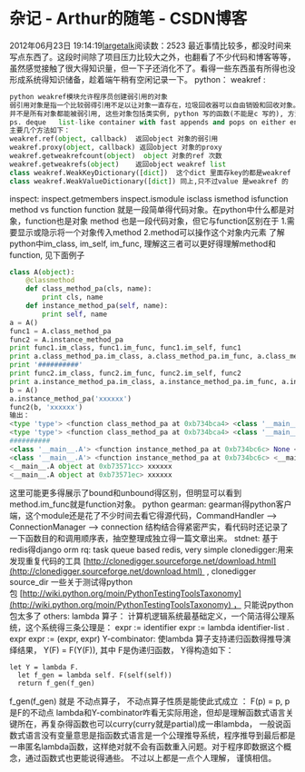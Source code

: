 # 杂记 - Arthur的随笔 - CSDN博客
2012年06月23日 19:14:19[largetalk](https://me.csdn.net/largetalk)阅读数：2523
最近事情比较多，都没时间来写点东西了。这段时间除了项目压力比较大之外，也翻看了不少代码和博客等等， 虽然感觉接触了很大得知识量，但一下子还消化不了。看得一些东西虽有所得也没形成系统得知识储备，趁着端午稍有空闲记录一下。
python：
weakref : 
```python
python weakref模块允许程序员创建弱引用的对象
弱引用对象是指一个比较弱得引用不足以让对象一直存在，垃圾回收器可以自由销毁和回收对象。其主要用途是实现缓存或映射大得对象，因为在缓存中或映射中，大对象不需要一直保持
并不是所有对象都能被弱引用, 这些对象包括类实例, python 写的函数(不能是c 写的), 方法(包括绑定和非绑定的), sets, frozensets, 文件对象, 生成器, type 对象, bsddb模块的DBcursor 对象, sockets 数组, deques, 
ps. deque   list-like container with fast appends and pops on either end #与list 区别是快速append 和pop, 使用起来应该差不多,不同应该在内存布局上, c++ stl 中vector 空间不够时会重新分配内存然后将数据复制过去, 而deque 则只是分配一块新的内存存储数据,所以在添加删除元素时有速度优势
主要几个方法如下：
weakref.ref(object, callback)  返回object 对象的弱引用
weakref.proxy(object, callback) 返回object 对象的proxy
weakref.getweakrefcount(object)  object 对象的ref 次数
weakref.getweakrefs(object)    返回object weakref list
class weakref.WeakKeyDictionary([dict])  这个dict 里面存key的都是weakref 的
class weakref.WeakValueDictionary([dict]) 同上,只不过value 是weakref 的
```
inspect:
inspect.getmembers
inspect.ismodule isclass ismethod isfunction
method vs function
function 就是一段简单得代码对象。在python中什么都是对象，function也是对象
method 也是一段代码对象，但它与function区别在于 1.需要显示或隐示将一个对象传入method 2.method可以操作这个对象内元素
了解python中im_class, im_self, im_func, 理解这三者可以更好得理解method和function, 见下面例子
```python
class A(object):
    @classmethod
    def class_method_pa(cls, name):
        print cls, name
    def instance_method_pa(self, name):
        print self, name
a = A()
func1 = A.class_method_pa
func2 = A.instance_method_pa
print func1.im_class, func1.im_func, func1.im_self, func1
print a.class_method_pa.im_class, a.class_method_pa.im_func, a.class_method_pa.im_self, a.class_method_pa
print '##########'
print func2.im_class, func2.im_func, func2.im_self, func2
print a.instance_method_pa.im_class, a.instance_method_pa.im_func, a.instance_method_pa.im_self, a.instance_method_pa
b = A()
a.instance_method_pa('xxxxxx')
func2(b, 'xxxxxx')
输出：
<type 'type'> <function class_method_pa at 0xb734bca4> <class '__main__.A'> <bound method type.class_method_pa of <class '__main__.A'>>
<type 'type'> <function class_method_pa at 0xb734bca4> <class '__main__.A'> <bound method type.class_method_pa of <class '__main__.A'>>
##########
<class '__main__.A'> <function instance_method_pa at 0xb734bc6c> None <unbound method A.instance_method_pa>
<class '__main__.A'> <function instance_method_pa at 0xb734bc6c> <__main__.A object at 0xb73571cc> <bound method A.instance_method_pa of <__main__.A object at 0xb73571cc>>
<__main__.A object at 0xb73571cc> xxxxxx
<__main__.A object at 0xb73571ec> xxxxxx
```
这里可能更多得展示了bound和unbound得区别，但明显可以看到method.im_func就是function对象。
python gearman:
gearman得python客户端，这个module还是花了不少时间去看它得源代码，CommandHandler --> ConnectionManager --> connection 结构结合得紧密严实，看代码时还记录了一下函数目的和调用顺序表，抽空整理成独立得一篇文章出来。
stdnet: 基于redis得django orm
rq: task queue based redis, very simple
clonedigger:用来发现重复代码的工具 [http://clonedigger.sourceforge.net/download.html](http://clonedigger.sourceforge.net/download.html)  , clonedigger source_dir
一些关于测试得python包 [http://wiki.python.org/moin/PythonTestingToolsTaxonomy](http://wiki.python.org/moin/PythonTestingToolsTaxonomy) ， 只能说python包太多了
others:
lambda 算子： 计算机逻辑系统最基础定义，一个简洁得公理系统，这个系统得三条公理是：
expr := identifier
expr := lambda identifier-list . expr
expr := (expr, expr)
Y-combinator: 使lambda 算子支持递归函数得推导演绎结果， Y(F) = F(Y(F)), 其中 F是伪递归函数， Y得构造如下：
```
let Y = lambda F.
  let f_gen = lambda self. F(self(self))
  return f_gen(f_gen)
```
f_gen(f_gen) 就是 不动点算子， 不动点算子性质是能使此式成立 ： F(p) = p, p是F的不动点
lambda和Y-combinator咋看无实际用途，但却是理解函数式语言关键所在，再复杂得函数也可以curry(curry就是partial)成一串lambda， 一般说函数式语言没有变量意思是指函数式语言是一个公理推导系统，程序推导到最后都是一串匿名lambda函数，这样绝对就不会有函数重入问题。对于程序即数据这个概念，通过函数式也更能说得通些。
不过以上都是一点个人理解， 谨慎相信。

